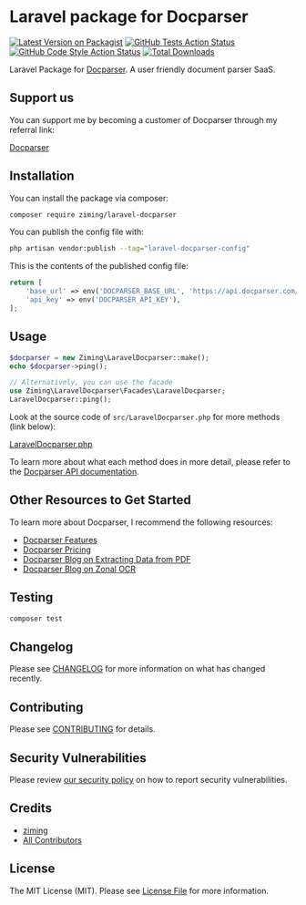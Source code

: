 # Laravel package for Docparser

[![Latest Version on Packagist](https://img.shields.io/packagist/v/ziming/laravel-docparser.svg?style=flat-square)](https://packagist.org/packages/ziming/laravel-docparser)
[![GitHub Tests Action Status](https://img.shields.io/github/actions/workflow/status/ziming/laravel-docparser/run-tests.yml?branch=main&label=tests&style=flat-square)](https://github.com/ziming/laravel-docparser/actions?query=workflow%3Arun-tests+branch%3Amain)
[![GitHub Code Style Action Status](https://img.shields.io/github/actions/workflow/status/ziming/laravel-docparser/fix-php-code-style-issues.yml?branch=main&label=code%20style&style=flat-square)](https://github.com/ziming/laravel-docparser/actions?query=workflow%3A"Fix+PHP+code+style+issues"+branch%3Amain)
[![Total Downloads](https://img.shields.io/packagist/dt/ziming/laravel-docparser.svg?style=flat-square)](https://packagist.org/packages/ziming/laravel-docparser)

Laravel Package for [Docparser](https://docparser.com/?ref=iavng). A user friendly document parser SaaS.



## Support us

You can support me by becoming a customer of Docparser through my referral link: 

[Docparser](https://docparser.com/?ref=iavng)

## Installation

You can install the package via composer:

```bash
composer require ziming/laravel-docparser
```

You can publish the config file with:

```bash
php artisan vendor:publish --tag="laravel-docparser-config"
```

This is the contents of the published config file:

```php
return [
    'base_url' => env('DOCPARSER_BASE_URL', 'https://api.docparser.com/'),
    'api_key' => env('DOCPARSER_API_KEY'),
];
```

## Usage

```php
$docparser = new Ziming\LaravelDocparser::make();
echo $docparser->ping();

// Alternatively, you can use the facade
use Ziming\LaravelDocparser\Facades\LaravelDocparser;
LaravelDocparser::ping();
```

Look at the source code of `src/LaravelDocparser.php` for more methods (link below):

[LaravelDocparser.php](https://github.com/ziming/laravel-docparser/blob/main/src/LaravelDocparser.php)

To learn more about what each method does in more detail, please refer to the [Docparser API documentation](https://docparser.com/api/?iavng).

## Other Resources to Get Started
To learn more about Docparser, I recommend the following resources:

- [Docparser Features](https://docparser.com/features?ref=iavng)
- [Docparser Pricing](https://docparser.com/pricing?ref=iavng)
- [Docparser Blog on Extracting Data from PDF](https://docparser.com/blog/extract-data-from-pdf/?ref=iavng)
- [Docparser Blog on Zonal OCR](https://docparser.com/blog/zonal-ocr/?ref=iavng)

## Testing

```bash
composer test
```

## Changelog

Please see [CHANGELOG](CHANGELOG.md) for more information on what has changed recently.

## Contributing

Please see [CONTRIBUTING](CONTRIBUTING.md) for details.

## Security Vulnerabilities

Please review [our security policy](../../security/policy) on how to report security vulnerabilities.

## Credits

- [ziming](https://github.com/ziming)
- [All Contributors](../../contributors)

## License

The MIT License (MIT). Please see [License File](LICENSE.md) for more information.
